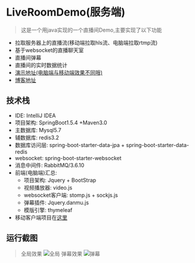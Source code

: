 # LiveRoomDemo(服务端)
> 这是一个用java实现的一个直播间Demo,主要实现了以下功能
* 拉取服务器上的直播流(移动端拉取hls流、电脑端拉取rtmp流)
* 基于websocket的直播聊天室
* 直播间弹幕
* 直播间的实时数据统计    
* [演示地址(电脑端与移动端效果不同哦)](http://www.veton.cc:8080/LiveDemo/live_room)
* [博客地址]()

## 技术栈    
- IDE: IntelliJ IDEA 
- 项目架构: SpringBoot1.5.4 +Maven3.0
- 主数据库: Mysql5.7
- 辅数据库: redis3.2
- 数据库访问层: spring-boot-starter-data-jpa + spring-boot-starter-data-redis
- websocket: spring-boot-starter-websocket
- 消息中间件: RabbitMQ/3.6.10
- 前端(电脑端)汇总:
    * 项目架构: Jquery + BootStrap
    * 视频播放器: video.js
    * websocket客户端: stomp.js + sockjs.js
    * 弹幕插件: Jquery.danmu.js
    * 模版引擎: thymeleaf       
- 移动客户端项目在[这里](https://github.com/jack-hoo/LiveRoomDemo_Client)
    
## 运行截图   
> 全局效果
![全局](https://github.com/jack-hoo/LiveRoomDemo_Client/blob/master/static/screenshot/screenshot1.png)
> 弹幕效果
![弹幕](https://github.com/jack-hoo/LiveRoomDemo_Client/blob/master/static/screenshot/danmu.png)


